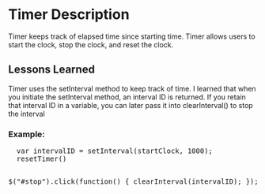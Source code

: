 <h1>Timer Description</h1>
<p>Timer keeps track of elapsed time since starting time. Timer allows users to
start the clock, stop the clock, and reset the clock.</p>

<h2>Lessons Learned</h2>
<p>Timer uses the setInterval method to keep track of time. I learned that when
you initiate the setInterval method, an interval ID is returned. If you retain
that interval ID in a variable, you can later pass it into clearInterval() to
stop the interval</p>

<h3>Example:</h3>
<pre>
  var intervalID = setInterval(startClock, 1000);
  resetTimer()

  $("#stop").click(function() {
    clearInterval(intervalID);
  });
</pre>

